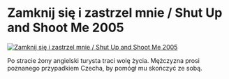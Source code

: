 Zamknij się i zastrzel mnie / Shut Up and Shoot Me 2005 
=============
[![Zamknij się i zastrzel mnie / Shut Up and Shoot Me 2005 ](http://vidos.pl/images/player.gif)](http://vidos.pl/zamknij-sie-i-zastrzel-mnie-shut-up-and-shoot-me-2005)

 Po stracie żony angielski turysta traci wolę życia. Mężczyzna prosi poznanego przypadkiem Czecha, by pomógł mu skończyć ze sobą.
